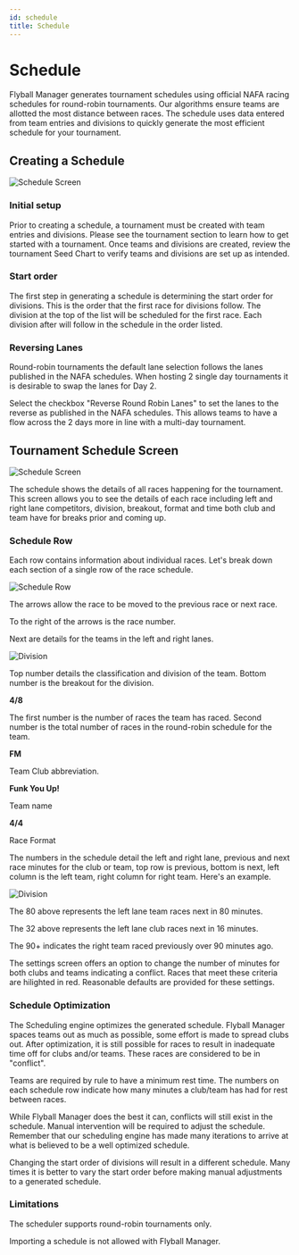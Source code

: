 ```yaml
---
id: schedule
title: Schedule
---
```


# Schedule

Flyball Manager generates tournament schedules using official NAFA racing schedules for round-robin tournaments. Our algorithms ensure teams are allotted the most distance between races. The schedule uses data entered from team entries and divisions to quickly generate the most efficient schedule for your tournament.


## Creating a Schedule

![Schedule Screen](/img/schedule-create.svg)
### Initial setup

Prior to creating a schedule, a tournament must be created with team entries and divisions. Please see the tournament section to learn how to get started with a tournament. Once teams and divisions are created, review the tournament Seed Chart to verify teams and divisions are set up as intended.

### Start order

The first step in generating a schedule is determining the start order for divisions. This is the order that the first race for divisions follow. The division at the top of the list will be scheduled for the first race. Each division after will follow in the schedule in the order listed.

### Reversing Lanes

Round-robin tournaments the default lane selection follows the lanes published in the NAFA schedules. When hosting 2 single day tournaments it is desirable to swap the lanes for Day 2. 

Select the checkbox "Reverse Round Robin Lanes" to set the lanes to the reverse as published in the NAFA schedules. This allows teams to have a flow across the 2 days more in line with a multi-day tournament.

## Tournament Schedule Screen

![Schedule Screen](/img/schedule-screen.svg)

The schedule shows the details of all races happening for the tournament. This screen allows you to see the details of each race including left and right lane competitors, division, breakout, format and time both club and team have for breaks prior and coming up.

### Schedule Row

Each row contains information about individual races. Let's break down each section of a single row of the race schedule.

![Schedule Row](/img/schedule-row.svg)

The arrows allow the race to be moved to the previous race or next race.

To the right of the arrows is the race number.

Next are details for the teams in the left and right lanes.

![Division](/img/schedule-division.svg)

Top number details the classification and division of the team. Bottom number is the breakout for the division.

**4/8**

The first number is the number of races the team has raced. Second number is the total number of races in the round-robin schedule for the team.

**FM**

Team Club abbreviation.

**Funk You Up!**

Team name

**4/4**

Race Format

The numbers in the schedule detail the left and right lane, previous and next race minutes for the club or team, top row is previous, bottom is next, left column is the left team, right column for right team. Here's an example.

![Division](/img/schedule-prev-next.svg)

The 80 above represents the left lane team races next in 80 minutes.

The 32 above represents the left lane club races next in 16 minutes.

The 90+ indicates the right team raced previously over 90 minutes ago.

The settings screen offers an option to change the number of minutes for both clubs and teams indicating a conflict. Races that meet these criteria are hilighted in red. Reasonable defaults are provided for these settings.

### Schedule Optimization

The Scheduling engine optimizes the generated schedule. Flyball Manager spaces teams out as much as possible, some effort is made to spread clubs out. After optimization, it is still possible for races to result in inadequate time off for clubs and/or teams. These races are considered to be in "conflict".

Teams are required by rule to have a minimum rest time. The numbers on each schedule row indicate how many minutes a club/team has had for rest between races.

While Flyball Manager does the best it can, conflicts will still exist in the schedule. Manual intervention will be required to adjust the schedule. Remember that our scheduling engine has made many iterations to arrive at what is believed to be a well optimized schedule.

Changing the start order of divisions will result in a different schedule. Many times it is better to vary the start order before making manual adjustments to a generated schedule.

### Limitations

The scheduler supports round-robin tournaments only.

Importing a schedule is not allowed with Flyball Manager.
